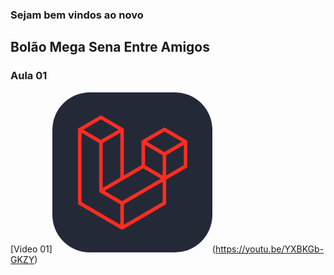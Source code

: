 ### Sejam bem vindos ao novo

## Bolão Mega Sena Entre Amigos

### Aula 01
[Video 01]<svg xmlns="http://www.w3.org/2000/svg" width="256" height="256" fill="none" viewBox="0 0 256 256"><rect width="256" height="256" fill="#242938" rx="60"/><path fill="#FF2D20" fill-rule="evenodd" d="M215.846 78.3138C215.91 78.5572 215.944 78.8083 215.944 79.0605V118.26C215.944 118.763 215.813 119.257 215.565 119.692C215.316 120.128 214.958 120.489 214.528 120.739L182.082 139.681V177.226C182.082 178.248 181.547 179.191 180.673 179.706L112.945 219.241C112.79 219.33 112.621 219.387 112.452 219.448C112.388 219.47 112.329 219.509 112.262 219.527C111.788 219.653 111.291 219.653 110.817 219.527C110.74 219.505 110.669 219.462 110.595 219.434C110.44 219.377 110.278 219.327 110.13 219.241L42.4164 179.706C41.9862 179.455 41.6288 179.094 41.3801 178.659C41.1314 178.224 41.0003 177.729 41 177.226V59.6288C41 59.3715 41.0352 59.1214 41.0986 58.8785C41.1198 58.7963 41.1691 58.7213 41.1973 58.6391C41.2501 58.4891 41.2995 58.3355 41.377 58.1961C41.4298 58.1032 41.5073 58.0282 41.5708 57.9425C41.6518 57.8281 41.7258 57.7102 41.8209 57.6102C41.9019 57.528 42.0076 57.4673 42.0993 57.3959C42.2014 57.3101 42.293 57.2172 42.4093 57.1493H42.4128L76.2714 37.3818C76.7001 37.1317 77.1861 37 77.6807 37C78.1753 37 78.6613 37.1317 79.09 37.3818L112.949 57.1493H112.956C113.068 57.2208 113.164 57.3101 113.266 57.3923C113.357 57.4637 113.459 57.528 113.54 57.6066C113.639 57.7102 113.71 57.8281 113.794 57.9425C113.854 58.0282 113.935 58.1032 113.984 58.1961C114.065 58.339 114.111 58.4891 114.168 58.6391C114.196 58.7213 114.245 58.7963 114.266 58.8821C114.331 59.1255 114.364 59.3766 114.365 59.6288V133.079L142.579 116.606V79.0569C142.579 78.8068 142.614 78.5531 142.678 78.3138C142.703 78.228 142.748 78.153 142.777 78.0708C142.833 77.9208 142.882 77.7672 142.96 77.6278C143.013 77.5349 143.09 77.4599 143.15 77.3742C143.235 77.2598 143.305 77.1419 143.404 77.0419C143.485 76.9597 143.587 76.899 143.679 76.8275C143.784 76.7418 143.876 76.6489 143.989 76.581H143.993L177.855 56.8135C178.283 56.563 178.769 56.4311 179.264 56.4311C179.759 56.4311 180.245 56.563 180.673 56.8135L214.532 76.581C214.652 76.6525 214.743 76.7418 214.849 76.824C214.937 76.8954 215.039 76.9597 215.12 77.0383C215.219 77.1419 215.289 77.2598 215.374 77.3742C215.437 77.4599 215.515 77.5349 215.564 77.6278C215.645 77.7672 215.691 77.9208 215.747 78.0708C215.779 78.153 215.825 78.228 215.846 78.3138H215.846ZM210.3 116.606V84.0086L198.451 90.9253L182.082 100.482V133.079L210.303 116.606H210.3ZM176.441 175.572V142.954L160.34 152.279L114.361 178.888V211.813L176.441 175.572ZM46.6443 64.5769V175.572L108.717 211.81V178.891L76.289 160.281L76.2784 160.274L76.2643 160.267C76.1551 160.203 76.0635 160.11 75.9613 160.031C75.8732 159.96 75.7711 159.903 75.6936 159.824L75.6866 159.814C75.595 159.724 75.5315 159.614 75.454 159.513C75.3835 159.417 75.299 159.335 75.2426 159.235L75.2386 159.224C75.1752 159.117 75.1364 158.988 75.0906 158.867C75.0448 158.76 74.9849 158.66 74.9568 158.545V158.541C74.9216 158.406 74.9145 158.263 74.9004 158.123C74.8863 158.016 74.8581 157.909 74.8581 157.802V157.795V81.0505L58.493 71.49L46.6443 64.5805V64.5769ZM77.6842 43.1624L49.4735 59.6288L77.6772 76.0951L105.884 59.6252L77.6772 43.1624H77.6842ZM92.3551 145.926L108.721 136.373V64.5769L96.8719 71.4936L80.5029 81.0504V152.847L92.3551 145.926ZM179.264 62.5941L151.056 79.0605L179.264 95.5268L207.467 79.0569L179.264 62.5941ZM176.441 100.482L160.072 90.9253L148.224 84.0086V116.606L164.589 126.159L176.441 133.079V100.482ZM111.536 173.94L152.909 149.988L173.591 138.02L145.405 121.564L112.952 140.51L83.3743 157.777L111.536 173.94Z" clip-rule="evenodd"/></svg>(https://youtu.be/YXBKGb-GKZY)
